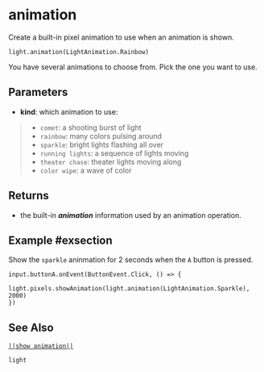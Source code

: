 # animation

Create a built-in pixel animation to use when an animation is shown.

```sig
light.animation(LightAnimation.Rainbow)

```
You have several animations to choose from. Pick the one you want to use.

## Parameters

* **kind**: which animation to use:
> * ``comet``: a shooting burst of light
> * ``rainbow``: many colors pulsing around
> * ``sparkle``: bright lights flashing all over
> * ``running lights``: a sequence of lights moving
> * ``theater chase``: theater lights moving along
> * ``color wipe``: a wave of color

## Returns

* the built-in **_animation_** information used by an animation operation.

## Example #exsection

Show the ``sparkle`` aninmation for 2 seconds when the ``A`` button is pressed.

```blocks
input.buttonA.onEvent(ButtonEvent.Click, () => {
    light.pixels.showAnimation(light.animation(LightAnimation.Sparkle), 2000)
})
```

## See Also

[``||show animation||``](/reference/light/show-animation)

```package
light
```
